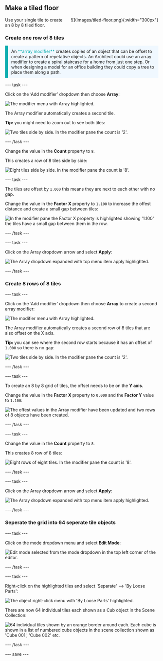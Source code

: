 ## Make a tiled floor

<div style="display: flex; flex-wrap: wrap">
<div style="flex-basis: 200px; flex-grow: 1; margin-right: 15px;">
Use your single tile to create an 8 by 8 tiled floor.
</div>
<div>
![](images/tiled-floor.png){:width="300px"}
</div>
</div>

### Create one row of 8 tiles

<p style="border-left: solid; border-width:10px; border-color: #0faeb0; background-color: aliceblue; padding: 10px;">
An <span style="color: #0faeb0">**array modifier**</span> creates copies of an object that can be offset to create a pattern of repetative objects. An Architect could use an array modifier to create a spiral staircase for a home from just one step. Or when designing a model for an office building they could copy a tree to place them along a path.</p>

--- task ---

Click on the ‘Add modifier’ dropdown then choose **Array**:

![The modifier menu with Array highlighted.](images/array-modifier.png)

The Array modifier automatically creates a second tile.

**Tip:** you might need to zoom out to see both tiles:

![Two tiles side by side. In the modifier pane the count is '2'.](images/two-tiles.png)


--- /task ---

Change the value in the **Count** property to `8`. 

This creates a row of 8 tiles side by side:

![Eight tiles side by side. In the modifier pane the count is '8'.](images/eight-tiles.png)

--- task ---

The tiles are offset by `1.000` this means they are next to each other with no gap. 

Change the value in the **Factor X** property to `1.100` to increase the offest distance and create a small gap between tiles:

![In the modifier pane the Factor X property is highlighted showing '1.100' the tiles have a small gap between them in the row.](images/offset-tiles.png)

--- /task ---

--- task ---

Click on the Array dropdown arrow and select **Apply**: 

![The Array dropdown expanded with top menu item `apply` highlighted.](images/eight-tiles.png)

--- /task ---

### Create 8 rows of 8 tiles

--- task ---

Click on the ‘Add modifier’ dropdown then choose **Array** to create a second array modifier:

![The modifier menu with Array highlighted.](images/array-modifier.png)

The Array modifier automatically creates a second row of 8 tiles that are also offset on the X axis.

**Tip:** you can see where the second row starts because it has an offset of `1.000` so there is no gap:

![Two tiles side by side. In the modifier pane the count is '2'.](images/two-rows.png)

--- /task ---

--- task ---

To create an 8 by 8 grid of tiles, the offset needs to be on the **Y axis**. 

Change the value in the **Factor X** property to `0.000` and the **Factor Y** value to `1.100`:

![The offest values in the Array modifier have been updated and two rows of 8 objects have been created.](images/offset-y.png)

--- /task ---

--- task ---

Change the value in the **Count** property to `8`. 

This creates 8 row of 8 tiles:

![Eight rows of eight tiles. In the modifier pane the count is '8'.](images/8by8tiles.png)

--- /task ---

--- task ---

Click on the Array dropdown arrow and select **Apply**: 

![The Array dropdown expanded with top menu item `apply` highlighted.](images/apply-array1.png)

--- /task ---

### Seperate the grid into 64 seperate tile objects

--- task ---

Click on the mode dropdown menu and select **Edit Mode**:

![Edit mode selected from the mode dropdown in the top left corner of the editor.](images/edit-mode.png)

--- /task ---

--- task ---

Right-click on the highlighted tiles and select 'Separate' --> 'By Loose Parts':

![The object right-click menu with 'By Loose Parts' highlighted.](images/loose-parts.png)

There are now 64 individual tiles each shown as a Cub object in the Scene Collection:

![64 individual tiles shown by an orange border around each. Each cube is shown in a list of numbered cube objects in the scene collection shown as 'Cube 001', 'Cube 002' etc.](images/64-cubes.png)

--- /task ---

--- save ---